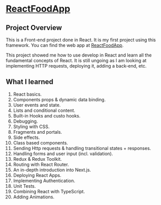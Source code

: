 # [ReactFoodApp](https://vincentbaron.github.io/ReactFoodApp/)

## Project Overview

This is a Front-end project done in React. It is my first project using this framework.
You can find the web app at [ReactFoodApp](https://vincentbaron.github.io/ReactFoodApp/).

This project showed me how to use develop in React and learn all the fundamental concepts of React. It is still ungoing as I am looking at implementing HTTP requests, deploying it, adding a back-end, etc.

## What I learned

1. React basics.
3. Components props & dynamic data binding.
4. User events and state.
5. Lists and conditional content.
6. Built-in Hooks and custo hooks.
7. Debugging.
8. Styling with CSS.
9. Fragments and portals.
10. Side effects.
11. Class based components.
12. Sending Http requests & handling transitional states + responses.
13. Handling forms and user input (incl. validation).
14. Redux & Redux Toolkit.
15. Routing with React Router.
16. An in-depth introduction into Next.js.
17. Deploying React Apps.
18. Implementing Authentication.
19. Unit Tests.
20. Combining React with TypeScript.
21. Adding Animations.
